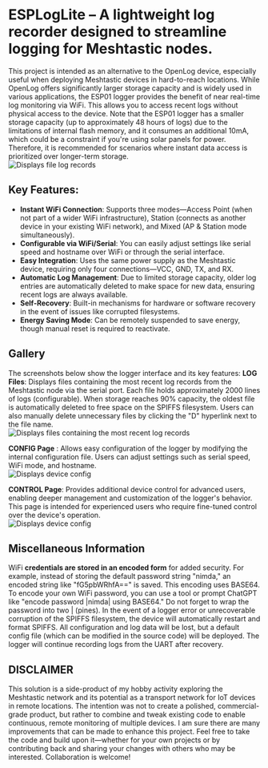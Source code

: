# ESPLogLite – A lightweight log recorder designed to streamline logging for Meshtastic nodes.
This project is intended as an alternative to the OpenLog device, especially useful when deploying Meshtastic devices in hard-to-reach locations. While OpenLog offers significantly larger storage capacity and is widely used in various applications, the ESP01 logger provides the benefit of near real-time log monitoring via WiFi. This allows you to access recent logs without physical access to the device. Note that the ESP01 logger has a smaller storage capacity (up to approximately 48 hours of logs) due to the limitations of internal flash memory, and it consumes an additional 10mA, which could be a constraint if you're using solar panels for power. Therefore, it is recommended for scenarios where instant data access is prioritized over longer-term storage.
<br>
![Displays file log records](img/02_logfile.png)

## Key Features:
 - **Instant WiFi Connection**: Supports three modes—Access Point (when not
part of a wider WiFi infrastructure), Station (connects as another device in your existing WiFi network), and Mixed (AP & Station mode simultaneously).  
 - **Configurable via WiFi/Serial**: You can easily adjust settings like serial speed and hostname over WiFi or through the serial interface.
 - **Easy Integration**: Uses the same power supply as the Meshtastic device, requiring only four connections—VCC, GND, TX, and RX.
 - **Automatic Log Management**: Due to limited storage capacity, older log entries are automatically deleted to make space for new data, ensuring recent logs are always available.
 - **Self-Recovery**: Built-in mechanisms for hardware or software recovery in the event of issues like corrupted filesystems.
 - **Energy Saving Mode**: Can be remotely suspended to save energy, though manual reset is required to reactivate.

## Gallery
The screenshots below show the logger interface and its key features:
**LOG Files**: Displays files containing the most recent log records from the Meshtastic node via the serial port. Each file holds approximately 2000 lines of logs (configurable). When storage reaches 90% capacity, the oldest file is automatically deleted to free space on the SPIFFS filesystem. Users can also manually delete unnecessary files by clicking the "D" hyperlink next to the file name.
<br>
![Displays files containing the most recent log records](img/01_logfiles.png)

**CONFIG Page** : Allows easy configuration of the logger by modifying the internal configuration file. Users can adjust settings such as serial speed, WiFi mode, and hostname.
<br>
![Displays device config](img/04_device_config.png)

**CONTROL Page**: Provides additional device control for advanced users, enabling deeper management and customization of the logger's behavior. This page is intended for experienced users who require fine-tuned control over the device's operation.
<br>
![Displays device config](img/03_command_form.png)

## Miscellaneous Information
WiFi **credentials are stored in an encoded form** for added security. For example, instead of storing the default password string "nimda," an encoded string like "fG5pbWRhfA==" is saved. This encoding uses BASE64. To encode your own WiFi password, you can use a tool or prompt ChatGPT like "encode password |nimda| using BASE64." Do not forget to wrap the password into two | (pines).
In the event of a logger error or unrecoverable corruption of the SPIFFS filesystem, the device will automatically restart and format SPIFFS. All configuration and log data will be lost, but a default config file (which can be modified in the source code) will be deployed. The logger will continue recording logs from the UART after recovery.

## DISCLAIMER
This solution is a side-product of my hobby activity exploring the Meshtastic network and its potential as a transport network for IoT devices in remote locations. The intention was not to create a polished, commercial-grade product, but rather to combine and tweak existing code to enable continuous, remote monitoring of multiple devices. I am sure there are many improvements that can be made to enhance this project. Feel free to take the code and build upon it—whether for your own projects or by contributing back and sharing your changes with others who may be interested. Collaboration is welcome!
